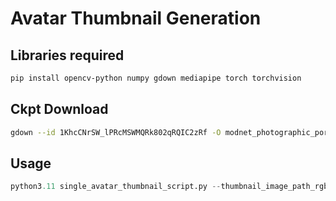 # Avatar Thumbnail Generation

## Libraries required
```bash
pip install opencv-python numpy gdown mediapipe torch torchvision
```

## Ckpt Download
```bash
gdown --id 1KhcCNrSW_lPRcMSWMQRk802qRQIC2zRf -O modnet_photographic_portrait_matting.ckpt
```

## Usage
```python
python3.11 single_avatar_thumbnail_script.py --thumbnail_image_path_rgb sample_input.png
```


